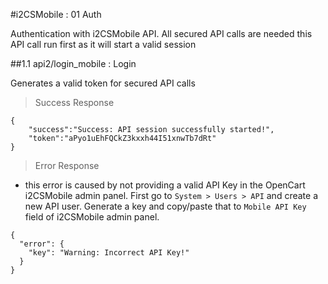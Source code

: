 #i2CSMobile : 01 Auth

Authentication with i2CSMobile API. All secured API calls are needed this API call run first as it will start a valid session

##1.1 api2/login_mobile : Login

Generates a valid token for secured API calls

> Success Response

```
{
    "success":"Success: API session successfully started!",
    "token":"aPyo1uEhFQCkZ3kxxh44I51xnwTb7dRt"
}
```

> Error Response

* this error is caused by not providing a valid API Key in the OpenCart i2CSMobile admin panel. First go to `System > Users > API` and create a new API user. Generate a key and copy/paste that to `Mobile API Key` field of i2CSMobile admin panel.

```
{
  "error": {
    "key": "Warning: Incorrect API Key!"
  }
}
```